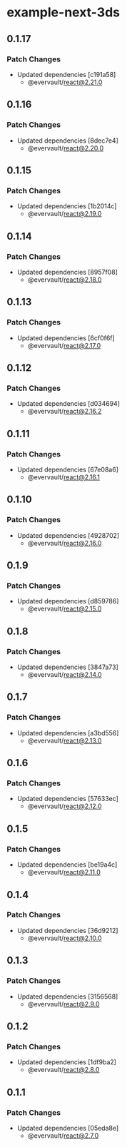# example-next-3ds

## 0.1.17

### Patch Changes

- Updated dependencies [c191a58]
  - @evervault/react@2.21.0

## 0.1.16

### Patch Changes

- Updated dependencies [8dec7e4]
  - @evervault/react@2.20.0

## 0.1.15

### Patch Changes

- Updated dependencies [1b2014c]
  - @evervault/react@2.19.0

## 0.1.14

### Patch Changes

- Updated dependencies [8957f08]
  - @evervault/react@2.18.0

## 0.1.13

### Patch Changes

- Updated dependencies [6cf0f6f]
  - @evervault/react@2.17.0

## 0.1.12

### Patch Changes

- Updated dependencies [d034694]
  - @evervault/react@2.16.2

## 0.1.11

### Patch Changes

- Updated dependencies [67e08a6]
  - @evervault/react@2.16.1

## 0.1.10

### Patch Changes

- Updated dependencies [4928702]
  - @evervault/react@2.16.0

## 0.1.9

### Patch Changes

- Updated dependencies [d859786]
  - @evervault/react@2.15.0

## 0.1.8

### Patch Changes

- Updated dependencies [3847a73]
  - @evervault/react@2.14.0

## 0.1.7

### Patch Changes

- Updated dependencies [a3bd556]
  - @evervault/react@2.13.0

## 0.1.6

### Patch Changes

- Updated dependencies [57633ec]
  - @evervault/react@2.12.0

## 0.1.5

### Patch Changes

- Updated dependencies [be19a4c]
  - @evervault/react@2.11.0

## 0.1.4

### Patch Changes

- Updated dependencies [36d9212]
  - @evervault/react@2.10.0

## 0.1.3

### Patch Changes

- Updated dependencies [3156568]
  - @evervault/react@2.9.0

## 0.1.2

### Patch Changes

- Updated dependencies [1df9ba2]
  - @evervault/react@2.8.0

## 0.1.1

### Patch Changes

- Updated dependencies [05eda8e]
  - @evervault/react@2.7.0
